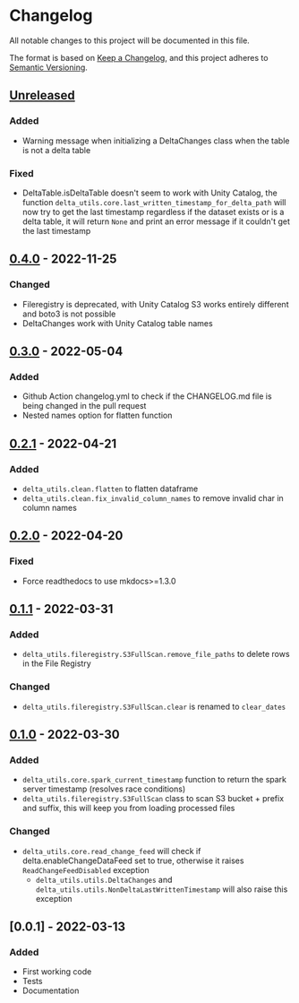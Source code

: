 # Changelog
All notable changes to this project will be documented in this file.

The format is based on [Keep a Changelog](https://keepachangelog.com/en/1.0.0/),
and this project adheres to [Semantic Versioning](https://semver.org/spec/v2.0.0.html).


## [Unreleased]
### Added
- Warning message when initializing a DeltaChanges class when the table is not a delta table
### Fixed
- DeltaTable.isDeltaTable doesn't seem to work with Unity Catalog,
  the function `delta_utils.core.last_written_timestamp_for_delta_path` will now try to get the last timestamp
  regardless if the dataset exists or is a delta table, it will return `None` and print an error message
  if it couldn't get the last timestamp

## [0.4.0] - 2022-11-25
### Changed
- Fileregistry is deprecated, with Unity Catalog S3 works entirely different and boto3 is not possible
- DeltaChanges work with Unity Catalog table names

## [0.3.0] - 2022-05-04
### Added
- Github Action changelog.yml to check if the CHANGELOG.md file is being changed in the pull request
- Nested names option for flatten function

## [0.2.1] - 2022-04-21
### Added
- `delta_utils.clean.flatten` to flatten dataframe
- `delta_utils.clean.fix_invalid_column_names` to remove invalid char in column names

## [0.2.0] - 2022-04-20
### Fixed
- Force readthedocs to use mkdocs>=1.3.0

## [0.1.1] - 2022-03-31
### Added
- `delta_utils.fileregistry.S3FullScan.remove_file_paths` to delete rows in the File Registry

### Changed
- `delta_utils.fileregistry.S3FullScan.clear` is renamed to `clear_dates`

## [0.1.0] - 2022-03-30
### Added
- `delta_utils.core.spark_current_timestamp` function to return the spark server timestamp (resolves race conditions)
- `delta_utils.fileregistry.S3FullScan` class to scan S3 bucket + prefix and suffix, this will keep you from loading processed files

### Changed
- `delta_utils.core.read_change_feed` will check if delta.enableChangeDataFeed set to true, otherwise it
raises `ReadChangeFeedDisabled` exception
    - `delta_utils.utils.DeltaChanges` and `delta_utils.utils.NonDeltaLastWrittenTimestamp` will also raise this exception

## [0.0.1] - 2022-03-13
### Added
- First working code
- Tests
- Documentation

[Unreleased]: https://github.com/husqvarnagroup/delta_utils/compare/v0.4.0...HEAD
[0.4.0]: https://github.com/husqvarnagroup/delta_utils/compare/v0.3.0...v0.4.0
[0.3.0]: https://github.com/husqvarnagroup/delta_utils/compare/v0.2.1...v0.3.0
[0.2.1]: https://github.com/husqvarnagroup/delta_utils/compare/v0.2.0...v0.2.1
[0.2.0]: https://github.com/husqvarnagroup/delta_utils/compare/v0.1.1...v0.2.0
[0.1.1]: https://github.com/husqvarnagroup/delta_utils/compare/v0.1.0...v0.1.1
[0.1.0]: https://github.com/husqvarnagroup/delta_utils/compare/v0.0.1...v0.1.0

